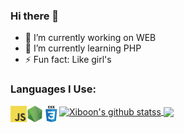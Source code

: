 ### Hi there 👋

- 🔭 I’m currently working on WEB
- 🌱 I’m currently learning  PHP
- ⚡ Fun fact: Like girl's
### Languages I Use:


<img align="left" alt="JavaScript" width="26px" src="https://raw.githubusercontent.com/github/explore/80688e429a7d4ef2fca1e82350fe8e3517d3494d/topics/javascript/javascript.png" />
<img align="left" alt="Node.js" width="26px" src="https://raw.githubusercontent.com/github/explore/80688e429a7d4ef2fca1e82350fe8e3517d3494d/topics/nodejs/nodejs.png" />
<img align="left" alt="Css" width="26px" src="https://raw.githubusercontent.com/github/explore/6c6508f34230f0ac0d49e847a326429eefbfc030/topics/css/css.png" />
<a href="https://github.com/anuraghazra/github-readme-stats">
  <img align="center" src="https://github-readme-stats.vercel.app/api?username=Bejverek&show_icons=true&include_all_commits=true" alt="Xiboon's github statss" />
</a>
<a href="https://github.com/anuraghazra/github-readme-stats">
  <!-- Change the `github-readme-stats.anuraghazra1.vercel.app` to `github-readme-stats.vercel.app`  -->
  <img align="center" src="https://github-readme-stats.vercel.app/api/top-langs/?username=Bejverek&layout=compact" />
</a>
